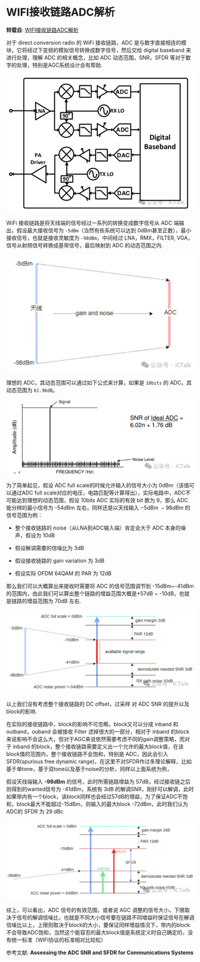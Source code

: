 # WIFI接收链路ADC解析

**转载自**: [WIFI接收链路ADC解析](https://mp.weixin.qq.com/s/xJkzcR076PPkDLoZ0ElC1A)

对于 direct conversion radio 的 WiFi 接收链路，ADC 是与数字直接相连的模块，它将经过下变频的模拟信号转换成数字信号，然后交给 digital baseband 来进行处理，理解 ADC 的相关概念，比如 ADC 动态范围，SNR，SFDR 等对于数字的处理，特别是AGC系统设计会有帮助.

![wifi_rf_architecture.png](images/wifi_rf_architecture.png)

WiFi 接收链路是将天线端的信号经过一系列的转换变成数字信号从 ADC 端输出，假设最大接收信号为 `-5dBm`（当然有些系统可以达到  0dBm甚至正数），最小接收信号，也就是接收灵敏度为 `-98dBm`，中间经过 LNA，RMX，FILTER, VGA，信号从射频信号转换成基带信号，最后映射到 ADC 的动态范围之内.

![rx_single_map_to_adc_full_scale.png](images/rx_single_map_to_adc_full_scale.png)

理想的 ADC，其动态范围可以通过如下公式来计算，如果是 `10bits` 的 ADC，其动态范围为 `61.96dB`。

![snr_of_adc](images/snr_of_adc.png)

为了简单起见，假设  ADC full scale的时候允许输入的信号大小为 0dBm（该值可以通过ADC full scale对应的电压，电路匹配等计算得出），实际电路中，ADC不可能达到理想的动态范围，假设 10bits ADC 实际的有效 bit 数为 9，那么 ADC 能分辨的最小信号为 -54dBm 左右，同样还是以天线输入 $-5dBm ~ -98dBm$ 的信号范围为例：

- 整个接收链路的 noise（从LNA到ADC输入端）肯定会大于 ADC 本身的噪声，假设为 10dB

- 假设解调需要的信噪比为 3dB

- 假设接收链路的 gain variation 为 3dB

- 假设实际 OFDM 64QAM 的 PAR 为 12dB

那么我们可以大概算出来接收时需要将 ADC 的信号范围调节到 -15dBm~-41dBm 的范围内，由此我们可以算出整个链路的增益范围大概是+57dB ~ -10dB，也就是链路的增益范围为 70dB 左右.

![adc_avail_signal_range](images/adc_avail_signal_range.png)

以上我们没有考虑整个接收链路的 DC offset，过采样 对 ADC SNR 的提升以及block的影响.

在实际的接收链路中，block的影响不可忽略，block又可以分成 inband 和 outband，ouband 会被接收 Filter 滤掉很大的一部分，相对于 inband 的block来说影响不会这么大，但对于AGC来说依然需要考虑不同的gain调整策略，而对于 inband 的block，整个接收链路需要定义出一个允许的最大block值，在该block值的范围内，整个接收链路不会饱和，特别是 ADC，因此会引入 SFDR(spurious free dynamic range)，在这里不对SFDR作过多理论解释，比如基于单tone，基于双tone以及基于noise的分析，同样以上面系统为例，

假设天线端输入 **-98dBm** 的信号，此时所需链路增益为 57dB，经过接收链之后则得到的wanted信号为 -41dBm，系统有 3dB 的解调SNR，刚好可以解调，此时如果带内有一个block，该block同样也会经过57dB的增益，为了保证ADC不饱和，block最大不能超过-15dBm，则输入的最大block -72dBm，此时我们认为ADC的 SFDR 为 29 dBc

![adc_sfdr_example](images/adc_sfdr_example.png)

综上，可以看出，ADC 信号的有效范围，或者说 AGC 调整的信号大小，下限取决于信号的解调信噪比，也就是不同大小信号要在链路不同增益时保证信号在解调信噪比以上，上限则取决于block的大小，要保证同样增益情况下，带内的block不会导致ADC饱和，当然这个能容忍的最大block值是系统定义时自己确定的，没有统一标准（WIFI协议的标准相对比较松）

参考文献: **Assessing the ADC SNR and SFDR for Communications Systems**